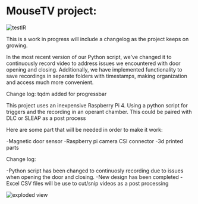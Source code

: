 # MouseTV project:
![testIR](https://user-images.githubusercontent.com/89796977/213597478-f91575fc-635d-4f5d-a935-2c39b58a0d6b.GIF)


This is a work in progress will include a changelog as the project keeps on growing. 

In the most recent version of our Python script, we've changed it to continuously record video to address issues we encountered with door opening and closing. Additionally, we have implemented functionality to save recordings in separate folders with timestamps, making organization and access much more convenient.

Change log:
tqdm added for progressbar

This project uses an inexpensive Raspberry Pi 4. Using a python script for triggers and the recording in an operant chamber. This could be paired with DLC or SLEAP as a post process

Here are some part that will be needed in order to make it work:

-Magnetic door sensor
-Raspberry pi camera CSI connector
-3d printed parts

Change log:

-Python script has been changed to continuosly recording due to issues when opening the door and closing.
-New design has been completed 
-Excel CSV files will be use to cut/snip videos as a post processing

![exploded view](https://user-images.githubusercontent.com/89796977/213819772-2a9da793-c162-4670-8b96-57fcdda6b1e4.jpg)
